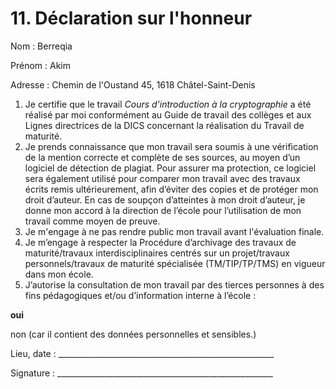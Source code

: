# 11. Déclaration sur l'honneur

Nom : Berreqia

Prénom : Akim

Adresse : Chemin de l'Oustand 45, 1618 Châtel-Saint-Denis

1. Je certifie que le travail *Cours d’introduction à la cryptographie* a été réalisé par moi conformément au Guide de travail des collèges et aux Lignes directrices
de la DICS concernant la réalisation du Travail de maturité.
2. Je prends connaissance que mon travail sera soumis à une vérification de la mention
correcte et complète de ses sources, au moyen d’un logiciel de détection de plagiat. Pour
assurer ma protection, ce logiciel sera également utilisé pour comparer mon travail avec des
travaux écrits remis ultérieurement, afin d’éviter des copies et de protéger mon droit d’auteur.
En cas de soupçon d’atteintes à mon droit d’auteur, je donne mon accord à la direction de
l’école pour l’utilisation de mon travail comme moyen de preuve.
3. Je m'engage à ne pas rendre public mon travail avant l'évaluation finale.
4. Je m’engage à respecter la Procédure d’archivage des travaux de maturité/travaux
interdisciplinaires centrés sur un projet/travaux personnels/travaux de maturité spécialisée
(TM/TIP/TP/TMS) en vigueur dans mon école.
5. J’autorise la consultation de mon travail par des tierces personnes à des fins pédagogiques
et/ou d’information interne à l’école :

**oui**

non (car il contient des données personnelles et sensibles.)

Lieu, date : ______________________________________________________

Signature : ______________________________________________________